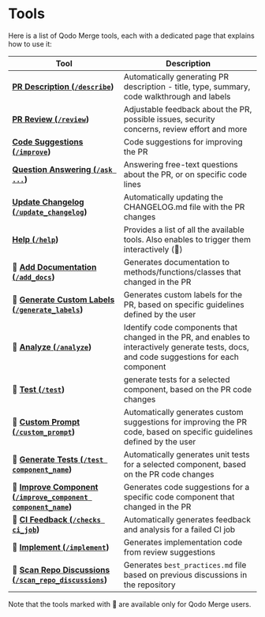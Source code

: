 # Tools

Here is a list of Qodo Merge tools, each with a dedicated page that explains how to use it:

| Tool                                                                                     | Description                                                                                                                                 |
| ---------------------------------------------------------------------------------------- | ------------------------------------------------------------------------------------------------------------------------------------------- |
| **[PR Description (`/describe`](./describe.md))**                                        | Automatically generating PR description - title, type, summary, code walkthrough and labels                                                 |
| **[PR Review (`/review`](./review.md))**                                                 | Adjustable feedback about the PR, possible issues, security concerns, review effort and more                                                |
| **[Code Suggestions (`/improve`](./improve.md))**                                        | Code suggestions for improving the PR                                                                                                       |
| **[Question Answering (`/ask ...`](./ask.md))**                                          | Answering free-text questions about the PR, or on specific code lines                                                                       |
| **[Update Changelog (`/update_changelog`](./update_changelog.md))**                      | Automatically updating the CHANGELOG.md file with the PR changes                                                                            |
| **[Help (`/help`](./help.md))**                                                          | Provides a list of all the available tools. Also enables to trigger them interactively (💎)                                                 |
| **💎 [Add Documentation (`/add_docs`](./documentation.md))**                             | Generates documentation to methods/functions/classes that changed in the PR                                                                 |
| **💎 [Generate Custom Labels (`/generate_labels`](./custom_labels.md))**                 | Generates custom labels for the PR, based on specific guidelines defined by the user                                                        |
| **💎 [Analyze (`/analyze`](./analyze.md))**                                              | Identify code components that changed in the PR, and enables to interactively generate tests, docs, and code suggestions for each component |
| **💎 [Test (`/test`](./test.md))**                                                       | generate tests for a selected component, based on the PR code changes                                                                       |
| **💎 [Custom Prompt (`/custom_prompt`](./custom_prompt.md))**                            | Automatically generates custom suggestions for improving the PR code, based on specific guidelines defined by the user                      |
| **💎 [Generate Tests (`/test component_name`](./test.md))**                              | Automatically generates unit tests for a selected component, based on the PR code changes                                                   |
| **💎 [Improve Component (`/improve_component component_name`](./improve_component.md))** | Generates code suggestions for a specific code component that changed in the PR                                                             |
| **💎 [CI Feedback (`/checks ci_job`](./ci_feedback.md))**                                | Automatically generates feedback and analysis for a failed CI job                                                                           |
| **💎 [Implement (`/implement`](./implement.md))**                                        | Generates implementation code from review suggestions                                                                                       |
| **💎 [Scan Repo Discussions (`/scan_repo_discussions`](./scan_repo_discussions.md))**    | Generates `best_practices.md` file based on previous discussions in the repository                                                          |

Note that the tools marked with 💎 are available only for Qodo Merge users.
